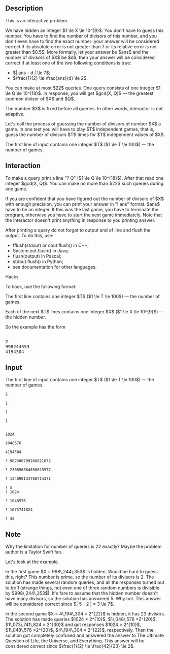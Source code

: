 ## Description

<div><p><span class="tex-font-style-it">This is an interactive problem.</span></p><p>We have hidden an integer $1 \le X \le 10^{9}$. You <span class="tex-font-style-bf">don't have to</span> guess this number. You have to <span class="tex-font-style-bf">find the number of divisors</span> of this number, and you <span class="tex-font-style-bf">don't even have to find the exact number</span>: your answer will be considered correct if its absolute error is not greater than 7 <span class="tex-font-style-bf">or</span> its relative error is not greater than $0.5$. More formally, let your answer be $ans$ and the number of divisors of $X$ be $d$, then your answer will be considered correct if <span class="tex-font-style-bf">at least one</span> of the two following conditions is true:</p><ul><li> $| ans - d | \le 7$;</li><li> $\frac{1}{2} \le \frac{ans}{d} \le 2$.</li></ul><p>You can make at most $22$ queries. One query consists of one integer $1 \le Q \le 10^{18}$. In response, you will get $gcd(X, Q)$&nbsp;— the greatest common divisor of $X$ and $Q$.</p><p>The number $X$ is fixed before all queries. In other words, <span class="tex-font-style-bf">interactor is not adaptive</span>.</p><p>Let's call the process of guessing the number of divisors of number $X$ a <span class="tex-font-style-it">game</span>. In one test you will have to play $T$ independent games, that is, guess the number of divisors $T$ times for $T$ independent values of $X$.</p></div><div class="input-specification"><p>The first line of input contains one integer $T$ ($1 \le T \le 100$)&nbsp;— the number of games.</p></div><div><h2>Interaction</h2><p>To make a query print a line "<span class="tex-font-style-tt">? Q</span>" ($1 \le Q \le 10^{18}$). After that read one integer $gcd(X, Q)$. You can make no more than $22$ such queries during one game.</p><p>If you are confident that you have figured out the number of divisors of $X$ with enough precision, you can print your answer in "<span class="tex-font-style-tt">! ans</span>" format. $ans$ have to be an integer. If this was the last game, you have to terminate the program, otherwise you have to start the next game immediately. Note that the interactor doesn't print anything in response to you printing answer.</p><p>After printing a query do not forget to output end of line and flush the output. To do this, use:</p><ul><li> <span class="tex-font-style-tt">fflush(stdout)</span> or <span class="tex-font-style-tt">cout.flush()</span> in C++;</li><li> <span class="tex-font-style-tt">System.out.flush()</span> in Java;</li><li> <span class="tex-font-style-tt">flush(output)</span> in Pascal;</li><li> <span class="tex-font-style-tt">stdout.flush()</span> in Python;</li><li> see documentation for other languages.</li></ul><p><span class="tex-font-style-bf">Hacks</span></p><p>To hack, use the following format:</p><p>The first line contains one integer $T$ ($1 \le T \le 100$)&nbsp;— the number of games.</p><p>Each of the next $T$ lines contains one integer $X$ ($1 \le X \le 10^{9}$)&nbsp;— the hidden number.</p><p>So the example has the form </p><pre class="verbatim"><br>2<br>998244353<br>4194304<br></pre></div>

## Input

<p>The first line of input contains one integer $T$ ($1 \le T \le 100$)&nbsp;— the number of games.</p>





```input1
2

1

1

1


1024

1048576

4194304
```




```output1
? 982306799268821872

? 230856864650023977

? 134690134760714371

! 5
? 1024

? 1048576

? 1073741824

! 42
```



## Note

<p>Why the limitation for number of queries is 22 exactly? Maybe the problem author is a Taylor Swift fan.</p><p>Let's look at the example.</p><p>In the first game $X = 998\,244\,353$ is hidden. Would be hard to guess this, right? This number is prime, so the number of its divisors is 2. The solution has made several random queries, and all the responses turned out to be 1 (strange things, not even one of three random numbers is divisible by $998\,244\,353$). It's fare to assume that the hidden number doesn't have many divisors, so the solution has answered 5. Why not. This answer will be considered correct since $| 5 - 2 | = 3 \le 7$.</p><p>In the second game $X = 4\,194\,304 = 2^{22}$ is hidden, it has 23 divisors. The solution has made queries $1024 = 2^{10}$, $1\,048\,576 =2^{20}$, $1\,073\,741\,824 = 2^{30}$ and got responses $1024 = 2^{10}$, $1\,048\,576 =2^{20}$, $4\,194\,304 = 2^{22}$, respectively. Then the solution got completely confused and answered the answer to The Ultimate Question of Life, the Universe, and Everything. This answer will be considered correct since $\frac{1}{2} \le \frac{42}{23} \le 2$.</p>
